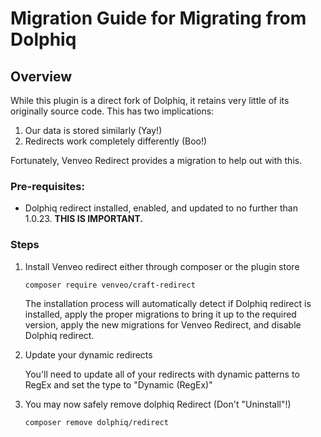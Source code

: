 # Migration Guide for Migrating from Dolphiq
## Overview
While this plugin is a direct fork of Dolphiq, it retains very little of its originally source code. This has two
implications:
1. Our data is stored similarly (Yay!)
2. Redirects work completely differently (Boo!)

Fortunately, Venveo Redirect provides a migration to help out with this.

### Pre-requisites:

- Dolphiq redirect installed, enabled, and updated to no further than
  1.0.23. **THIS IS IMPORTANT.**

### Steps
1. Install Venveo redirect either through composer or the plugin store
    
   `composer require venveo/craft-redirect`

    The installation process will automatically detect if Dolphiq redirect is installed, apply the proper migrations to
    bring it up to the required version, apply the new migrations for Venveo Redirect, and disable Dolphiq redirect.

2. Update your dynamic redirects
    
    You'll need to update all of your redirects with dynamic patterns to RegEx and set the type to "Dynamic (RegEx)"
   
3. You may now safely remove dolphiq Redirect (Don't "Uninstall"!)
    
    `composer remove dolphiq/redirect`
    
